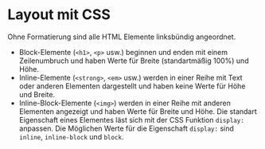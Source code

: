Layout mit CSS
===

Ohne Formatierung sind alle HTML Elemente linksbündig angeordnet.
* Block-Elemente (`<h1>`, `<p>` usw.) beginnen und enden mit einem Zeilenumbruch und haben Werte für Breite (standartmäßig 100%) und Höhe.
* Inline-Elemente (`<strong>`, `<em>` usw.) werden in einer Reihe mit Text oder anderen Elementen dargestellt und haben keine Werte für Höhe und Breite.
* Inline-Block-Elemente (`<img>`) werden in einer Reihe mit anderen Elementen angezeigt und haben Werte für Breite und Höhe.
Die standart Eigenschaft eines Elementes läst sich mit der CSS Funktion `display:` anpassen. Die Möglichen Werte für die Eigenschaft `display:` sind `inline`, `inline-block` und `block`.
